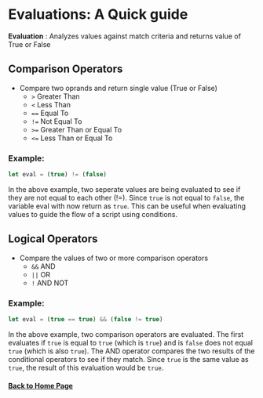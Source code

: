 # Evaluations: A Quick guide

**Evaluation**
: Analyzes values against match criteria and returns value of True or False

## **Comparison Operators**
- Compare two oprands and return single value (True or False)
  - `>` Greater Than
  - `<` Less Than
  - `==` Equal To
  - `!=` Not Equal To
  - `>=` Greater Than or Equal To
  - `<=` Less Than or Equal To
    
### **Example:**

 ```javascript 
let eval = (true) != (false)
```

In the above example, two seperate values are being evaluated to see if they are not equal to each other (!=).
Since `true` is not equal to `false`, the variable eval with now return as `true`. This can be useful when evaluating 
values to guide the flow of a script using conditions.

## Logical Operators
- Compare the values of two or more comparison operators
  - `&&` AND
  - `||` OR
  - `!`  AND NOT

### **Example:**

```javascript
let eval = (true == true) && (false != true)
```

In the above example, two comparison operators are evaluated. The first evaluates if `true` is equal to `true` (which is `true`)
and is `false` does not equal `true` (which is also `true`). The AND operator compares the two results of the conditional 
operators to see if they match. Since `true` is the same value as `true`, the result of this evaluation would be `true`.

#### [Back to Home Page](/README.md)
